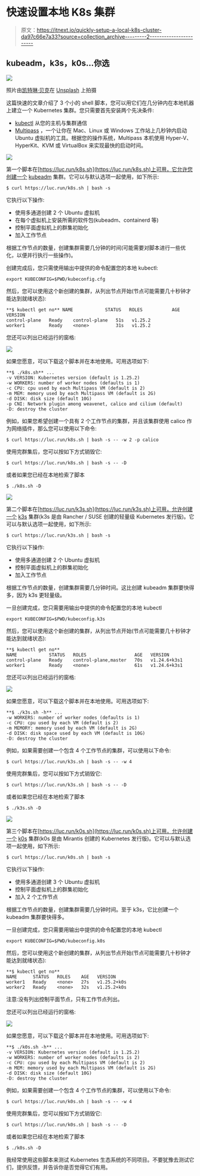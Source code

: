 # 快速设置本地 K8s 集群

> 原文：<https://itnext.io/quickly-setup-a-local-k8s-cluster-da97c66e7a33?source=collection_archive---------2----------------------->

## kubeadm，k3s，k0s…你选

![](img/9969fb5c0b8c56f8a0312b39ee36a668.png)

照片由[凯特琳·贝克](https://unsplash.com/@kaitlynbaker?utm_source=unsplash&utm_medium=referral&utm_content=creditCopyText)在 [Unsplash](https://unsplash.com/s/photos/computer?utm_source=unsplash&utm_medium=referral&utm_content=creditCopyText) 上拍摄

这篇快速的文章介绍了 3 个小的 shell 脚本，您可以用它们在几分钟内在本地机器上建立一个 Kubernetes 集群。您只需要首先安装两个先决条件:

*   [kubectl](https://kubernetes.io/docs/tasks/tools/#kubectl) 从您的主机与集群通信
*   [Multipass](https://multipass.run/) ，一个让你在 Mac、Linux 或 Windows 工作站上几秒钟内启动 Ubuntu 虚拟机的工具。根据您的操作系统，Multipass 本机使用 Hyper-V、HyperKit、KVM 或 VirtualBox 来实现最快的启动时间。

![](img/79e1bda8085c9224261d3a35249eae79.png)

第一个脚本在[https://luc.run/k8s.sh](https://luc.run/k8s.sh)上可用，它允许您创建一个 [kubeadm](https://kubernetes.io/docs/reference/setup-tools/kubeadm/) 集群。它可以与默认选项一起使用，如下所示:

```
$ curl https://luc.run/k8s.sh | bash -s
```

它执行以下操作:

*   使用多通道创建 2 个 Ubuntu 虚拟机
*   在每个虚拟机上安装所需的软件包(kubeadm、containerd 等)
*   控制平面虚拟机上的群集初始化
*   加入工作节点

根据工作节点的数量，创建集群需要几分钟的时间(可能需要对脚本进行一些优化，以便并行执行一些操作)。

创建完成后，您只需使用输出中提供的命令配置您的本地 kubectl:

```
export KUBECONFIG=$PWD/kubeconfig.cfg
```

然后，您可以使用这个新创建的集群，从列出节点开始(节点可能需要几十秒钟才能达到就绪状态):

```
**$ kubectl get no** NAME            STATUS   ROLES           AGE   VERSION
control-plane   Ready    control-plane   51s   v1.25.2
worker1         Ready    <none>          31s   v1.25.2
```

您还可以列出已经运行的窗格:

![](img/b92a05fecc9be38c0cfaba19711ed067.png)

如果您愿意，可以下载这个脚本并在本地使用。可用选项如下:

```
**$ ./k8s.sh** ...
-v VERSION: Kubernetes version (default is 1.25.2)
-w WORKERS: number of worker nodes (defaults is 1)
-c CPU: cpu used by each Multipass VM (default is 2)
-m MEM: memory used by each Multipass VM (default is 2G)
-d DISK: disk size (default 10G)
-p CNI: Network plugin among weavenet, calico and cilium (default)
-D: destroy the cluster
```

例如，如果您希望创建一个具有 2 个工作节点的集群，并且该集群使用 calico 作为网络插件，那么您可以使用以下命令:

```
$ curl https://luc.run/k8s.sh | bash -s -- -w 2 -p calico
```

使用完群集后，您可以按如下方式销毁它:

```
$ curl https://luc.run/k8s.sh | bash -s -- -D
```

或者如果您已经在本地检索了脚本

```
$ ./k8s.sh -D
```

![](img/d679a032eb1c313d33374a1eb197e0f6.png)

第二个脚本在[https://luc.run/k3s.sh](https://luc.run/k3s.sh)上可用，允许创建一个 [k3s](https://k3s.io/) 集群(k3s 是由 Rancher / SUSE 创建的轻量级 Kubernetes 发行版)。它可以与默认选项一起使用，如下所示:

```
$ curl https://luc.run/k3s.sh | bash -s
```

它执行以下操作:

*   使用多通道创建 2 个 Ubuntu 虚拟机
*   控制平面虚拟机上的群集初始化
*   加入工作节点

根据工作节点的数量，创建集群需要几分钟时间。这比创建 kubeadm 集群要快得多，因为 k3s 更轻量级。

一旦创建完成，您只需要用输出中提供的命令配置您的本地 kubectl

```
export KUBECONFIG=$PWD/kubeconfig.k3s
```

然后，您可以使用这个新创建的集群，从列出节点开始(节点可能需要几十秒钟才能达到就绪状态):

```
**$ kubectl get no**
NAME            STATUS   ROLES                  AGE   VERSION
control-plane   Ready    control-plane,master   70s   v1.24.6+k3s1
worker1         Ready    <none>                 61s   v1.24.6+k3s1
```

您还可以列出已经运行的窗格:

![](img/57fd3e1a03019de052bf06cbcfad4e50.png)

如果您愿意，可以下载这个脚本并在本地使用。可用选项如下:

```
**$ ./k3s.sh -h** ...
-w WORKERS: number of worker nodes (defaults is 1)
-c CPU: cpu used by each VM (default is 2)
-m MEMORY: memory used by each VM (default is 2G)
-d DISK: disk space used by each VM (default is 10G)
-D: destroy the cluster
```

例如，如果需要创建一个包含 4 个工作节点的集群，可以使用以下命令:

```
$ curl https://luc.run/k3s.sh | bash -s -- -w 4
```

使用完群集后，您可以按如下方式销毁它:

```
$ curl https://luc.run/k3s.sh | bash -s -- -D
```

或者如果您已经在本地检索了脚本

```
$ ./k3s.sh -D
```

![](img/04627b11454bbadb1217ad42cc57da6a.png)

第三个脚本在[https://luc.run/k0s.sh](https://luc.run/k0s.sh)上可用，允许创建一个 [k0s](https://k0sproject.io/) 集群(k0s 是由 Mirantis 创建的 Kubernetes 发行版)。它可以与默认选项一起使用，如下所示:

```
$ curl https://luc.run/k0s.sh | bash -s
```

它执行以下操作:

*   使用多通道创建 3 个 Ubuntu 虚拟机
*   控制平面虚拟机上的群集初始化
*   加入 2 个工作节点

根据工作节点的数量，创建集群需要几分钟时间。至于 k3s，它比创建一个 kubeadm 集群要快得多。

一旦创建完成，您只需要用输出中提供的命令配置您的本地 kubectl

```
export KUBECONFIG=$PWD/kubeconfig.k0s
```

然后，您可以使用这个新创建的集群，从列出节点开始(节点可能需要几十秒钟才能达到就绪状态):

```
**$ kubectl get no**
NAME      STATUS   ROLES    AGE   VERSION
worker1   Ready    <none>   27s   v1.25.2+k0s
worker2   Ready    <none>   32s   v1.25.2+k0s
```

注意:没有列出控制平面节点，只有工作节点列出。

您还可以列出已经运行的窗格:

![](img/047c5bd5b33803d8a598eed28bc01da2.png)

如果您愿意，可以下载这个脚本并在本地使用。可用选项如下:

```
**$ ./k0s.sh -h** ...
-v VERSION: Kubernetes version (default is 1.25.2)
-w WORKERS: number of worker nodes (defaults is 2)
-c CPU: cpu used by each Multipass VM (default is 2)
-m MEM: memory used by each Multipass VM (default is 2G)
-d DISK: disk size (default 10G)
-D: destroy the cluster
```

例如，如果需要创建一个包含 4 个工作节点的集群，可以使用以下命令:

```
$ curl https://luc.run/k0s.sh | bash -s -- -w 4
```

使用完群集后，您可以按如下方式销毁它:

```
$ curl https://luc.run/k0s.sh | bash -s -- -D
```

或者如果您已经在本地检索了脚本

```
$ ./k0s.sh -D
```

我经常使用这些脚本来测试 Kubernetes 生态系统的不同项目。不要犹豫去测试它们，提供反馈，并告诉你是否觉得它们有用。